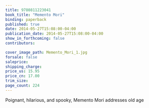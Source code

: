 ```yaml
---
title: 9780811223041
book_title: "Memento Mori"
binding: paperback
published: true
date: 2014-05-27T15:08:00-04:00
publication_date: 2014-05-27T15:08:00-04:00
show_in_forthcoming: false
contributors:

cover_image_path: Memento_Mori_1.jpg
forsale: false
saleprice:
shipping_charge:
price_us: 15.95
price_cn: 17.00
trim_size:
page_count: 224
---
```

Poignant, hilarious, and spooky, Memento Mori addresses old age

